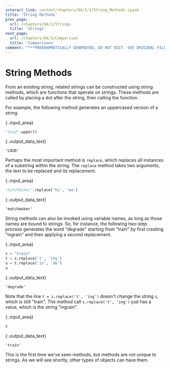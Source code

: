 ```yaml
---
interact_link: content/chapters/04/2/1/String_Methods.ipynb
title: 'String Methods'
prev_page:
  url: /chapters/04/2/Strings
  title: 'Strings'
next_page:
  url: /chapters/04/3/Comparison
  title: 'Comparisons'
comment: "***PROGRAMMATICALLY GENERATED, DO NOT EDIT. SEE ORIGINAL FILES IN /content***"
---
```


# String Methods

From an existing string, related strings can be constructed using string methods, which are functions that operate on strings. These methods are called by placing a dot after the string, then calling the function.

For example, the following method generates an uppercased version of a string.



{:.input_area}
```python
"loud".upper()
```





{:.output_data_text}
```
'LOUD'
```



Perhaps the most important method is `replace`, which replaces all instances of a substring within the string. The `replace` method takes two arguments, the text to be replaced and its replacement.



{:.input_area}
```python
'hitchhiker'.replace('hi', 'ma')
```





{:.output_data_text}
```
'matchmaker'
```



String methods can also be invoked using variable names, as long as those names are bound to strings. So, for instance, the following two-step process generates the word "degrade" starting from "train" by first creating "ingrain" and then applying a second replacement.



{:.input_area}
```python
s = "train"
t = s.replace('t', 'ing')
u = t.replace('in', 'de')
u
```





{:.output_data_text}
```
'degrade'
```



Note that the line `t = s.replace('t', 'ing')` doesn't change the string `s`, which is still "train".  The method call `s.replace('t', 'ing')` just has a value, which is the string "ingrain".



{:.input_area}
```python
s
```





{:.output_data_text}
```
'train'
```



This is the first time we've seen methods, but methods are not unique to strings.  As we will see shortly, other types of objects can have them.
